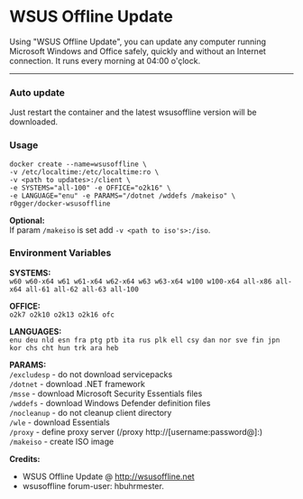 # WSUS Offline Update

Using "WSUS Offline Update", you can update any computer running Microsoft Windows and Office safely, quickly and without an Internet connection. It runs every morning at 04:00 o'çlock.

-----------
### Auto update
Just restart the container and the latest wsusoffline version will be downloaded.

### Usage
```
docker create --name=wsusoffline \
-v /etc/localtime:/etc/localtime:ro \
-v <path to updates>:/client \
-e SYSTEMS="all-100" -e OFFICE="o2k16" \
-e LANGUAGE="enu" -e PARAMS="/dotnet /wddefs /makeiso" \
r0gger/docker-wsusoffline
```
**Optional:**   
If param `/makeiso` is set add `-v <path to iso's>:/iso`.

### Environment Variables
**SYSTEMS:**    
`w60 w60-x64 w61 w61-x64 w62-x64 w63 w63-x64 w100 w100-x64 all-x86 all-x64 all-61 all-62 all-63 all-100`

**OFFICE:**   
`o2k7 o2k10 o2k13 o2k16 ofc`

**LANGUAGES:**   
`enu deu nld esn fra ptg ptb ita rus plk ell csy dan nor sve fin jpn kor chs cht hun trk ara heb`

**PARAMS:**   
`/excludesp` - do not download servicepacks   
`/dotnet`    - download .NET framework   
`/msse`      - download Microsoft Security Essentials files   
`/wddefs`    - download Windows Defender definition files   
`/nocleanup` - do not cleanup client directory    
`/wle`       - download Essentials   
`/proxy`     - define proxy server (/proxy http://[username:password@]<server>:<port>)   
`/makeiso`   - create ISO image   
    
    
**Credits:**
- WSUS Offline Update @ http://wsusoffline.net  
- wsusoffline forum-user:  hbuhrmester.
